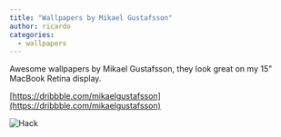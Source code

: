```yaml
---
title: "Wallpapers by Mikael Gustafsson"
author: ricardo
categories:
  - wallpapers
---
```


Awesome wallpapers by Mikael Gustafsson, they look great on my 15" MacBook Retina display.

[https://dribbble.com/mikaelgustafsson](https://dribbble.com/mikaelgustafsson)

![Hack](/2017-11-15-wallpaper-mikael-gustafsson/wallpaper_mikael_gustafsson.png)
